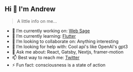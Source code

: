## Hi 👋 I'm Andrew

> A little info on me...

- 🔭 I’m currently working on: [Web Sage](https://web-sage.com)
- 🌱 I’m currently learning: [Flutter](https://flutter.dev)
- 👯 I’m looking to collaborate on: Anything interesting
- 🤔 I’m looking for help with: Cool api's like OpenAI's gpt3
- 💬 Ask me about: React, Gatsby, Nextjs, framer-motion
- 📫 Best way to reach me: [Twitter](https://twitter.com/theafr86)
- ⚡ Fun fact: consciousness is a state of action

